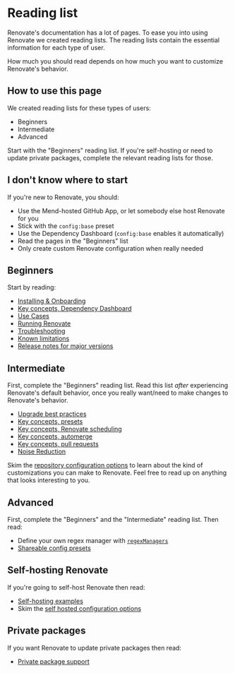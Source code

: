 # Reading list

Renovate's documentation has a lot of pages.
To ease you into using Renovate we created reading lists.
The reading lists contain the essential information for each type of user.

How much you should read depends on how much you want to customize Renovate's behavior.

## How to use this page

We created reading lists for these types of users:

- Beginners
- Intermediate
- Advanced

Start with the "Beginners" reading list.
If you're self-hosting or need to update private packages, complete the relevant reading lists for those.

## I don't know where to start

If you're new to Renovate, you should:

- Use the Mend-hosted GitHub App, or let somebody else host Renovate for you
- Stick with the `config:base` preset
- Use the Dependency Dashboard (`config:base` enables it automatically)
- Read the pages in the "Beginners" list
- Only create custom Renovate configuration when really needed

## Beginners

Start by reading:

- [Installing & Onboarding](./getting-started/installing-onboarding.md)
- [Key concepts, Dependency Dashboard](./key-concepts/dashboard.md)
- [Use Cases](./getting-started/use-cases.md)
- [Running Renovate](./getting-started/running.md)
- [Troubleshooting](./troubleshooting.md)
- [Known limitations](./known-limitations.md)
- [Release notes for major versions](./release-notes-for-major-versions.md)

## Intermediate

First, complete the "Beginners" reading list.
Read this list _after_ experiencing Renovate's default behavior, once you really want/need to make changes to Renovate's behavior.

- [Upgrade best practices](./upgrade-best-practices.md)
- [Key concepts, presets](./key-concepts/presets.md)
- [Key concepts, Renovate scheduling](./key-concepts/scheduling.md)
- [Key concepts, automerge](./key-concepts/automerge.md)
- [Key concepts, pull requests](./key-concepts/pull-requests.md)
- [Noise Reduction](./noise-reduction.md)

Skim the [repository configuration options](./configuration-options.md) to learn about the kind of customizations you can make to Renovate.
Feel free to read up on anything that looks interesting to you.

## Advanced

First, complete the "Beginners" and the "Intermediate" reading list.
Then read:

- Define your own regex manager with [`regexManagers`](./configuration-options.md#regexmanagers)
- [Shareable config presets](./config-presets.md)

## Self-hosting Renovate

If you're going to self-host Renovate then read:

- [Self-hosting examples](./examples/self-hosting.md)
- Skim the [self hosted configuration options](./self-hosted-configuration.md)

## Private packages

If you want Renovate to update private packages then read:

- [Private package support](./getting-started/private-packages.md)
